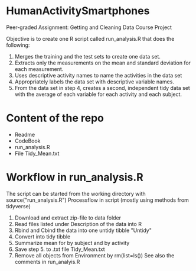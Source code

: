 # HumanActivitySmartphones
Peer-graded Assignment: Getting and Cleaning Data Course Project

Objective is to create one R script called run_analysis.R that does the following:

1) Merges the training and the test sets to create one data set.
2) Extracts only the measurements on the mean and standard deviation for each measurement. 
3) Uses descriptive activity names to name the activities in the data set
4) Appropriately labels the data set with descriptive variable names. 
5) From the data set in step 4, creates a second, independent tidy data set with the average of each variable for each activity and each subject.

# Content of the repo
- Readme
- CodeBook
- run_analysis.R
- File Tidy_Mean.txt
# Workflow in run_analysis.R
The script can be started from the working directory with source("run_analysis.R")
Processflow in script (mostly using methods from tidyverse)
1. Download and extract zip-file to data folder
2. Read files listed under Description of the data into R
3. Rbind and Cbind the data into one untidy tibble "Untidy"
4. Convert into tidy tibble
5. Summarize mean for by subject and by activity
6. Save step 5. to .txt file Tidy_Mean.txt
7. Remove all objects from Environment by rm(list=ls()) 
See also the comments in run_analyis.R
